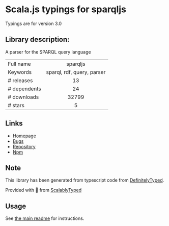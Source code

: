 
# Scala.js typings for sparqljs

Typings are for version 3.0

## Library description:
A parser for the SPARQL query language

|                    |                 |
| ------------------ | :-------------: |
| Full name          | sparqljs |
| Keywords           | sparql, rdf, query, parser |
| # releases         | 13 |
| # dependents       | 24 |
| # downloads        | 32799 |
| # stars            | 5 |

## Links
- [Homepage](https://github.com/RubenVerborgh/SPARQL.js#readme)
- [Bugs](https://github.com/RubenVerborgh/SPARQL.js/issues)
- [Repository](https://github.com/RubenVerborgh/SPARQL.js)
- [Npm](https://www.npmjs.com/package/sparqljs)
    


## Note
This library has been generated from typescript code from [DefinitelyTyped](https://definitelytyped.org).

Provided with :purple_heart: from [ScalablyTyped](https://github.com/oyvindberg/ScalablyTyped)

## Usage
See [the main readme](../../readme.md) for instructions.


